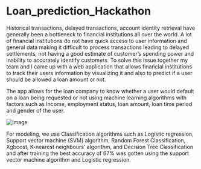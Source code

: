 # Loan_prediction_Hackathon
Historical transactions, delayed transactions, account identity retrieval have generally been a bottleneck to financial institutions all over the world. A lot of financial institutions do not have quick access to user information and general data making it difficult to process transactions leading to delayed settlements, not having a good estimate of customer’s spending power and inability to accurately identify customers. To solve this issue together my team and I came up with a web application that allows financial institutions to track their users information by visualizing it and also to predict if a user should be allowed a loan amount or not.

The app allows for the loan company to know whether a user would default on a loan being requested or not using machine learning algorithms with factors such as Income, employment status, loan amount, loan time period and gender of the user.

![image](https://user-images.githubusercontent.com/85746519/145730593-efa6d4ba-ec08-4ff0-8ae5-a97b8be36f9f.png)

For modeling, we use Classification algorithms such as Logistic regression, Support vector machine (SVM) algorithm, Random Forest Classification, Xgboost, K-nearest neighbours’ algorithm, and Decision Tree Classification and after training the best accuracy of 67% was gotten using the support vector machine algorithm and Logistic regression.
